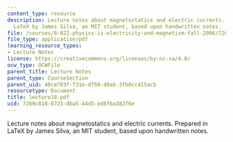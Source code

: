 ```yaml
---
content_type: resource
description: Lecture notes about magnetostatics and electric currents. Prepared in
  LaTeX by James Silva, an MIT student, based upon handwritten notes.
file: /courses/8-022-physics-ii-electricity-and-magnetism-fall-2006/7269c8180723dba544d5ed6f6a382f6e_lecture18.pdf
file_type: application/pdf
learning_resource_types:
- Lecture Notes
license: https://creativecommons.org/licenses/by-nc-sa/4.0/
ocw_type: OCWFile
parent_title: Lecture Notes
parent_type: CourseSection
parent_uid: 40ce783f-f31e-d750-d8ab-3fb0cc415acb
resourcetype: Document
title: lecture18.pdf
uid: 7269c818-0723-dba5-44d5-ed6f6a382f6e
---
```

Lecture notes about magnetostatics and electric currents. Prepared in LaTeX by James Silva, an MIT student, based upon handwritten notes.